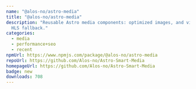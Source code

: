```yaml
---
name: "@alos-no/astro-media"
title: "@alos-no/astro-media"
description: "Reusable Astro media components: optimized images, and videos with
  HLS fallback."
categories:
  - media
  - performance+seo
  - recent
npmUrl: https://www.npmjs.com/package/@alos-no/astro-media
repoUrl: https://github.com/Alos-no/Astro-Smart-Media
homepageUrl: https://github.com/Alos-no/Astro-Smart-Media
badge: new
downloads: 708
---
```

